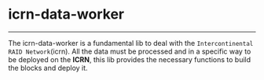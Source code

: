 # icrn-data-worker

---

The icrn-data-worker is a fundamental lib to deal with the ```Intercontinental RAID Network```(icrn). All the data must be processed and in a specific way to be deployed on the **ICRN**, this lib provides the necessary functions to build the blocks and deploy it.
